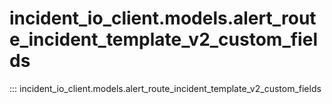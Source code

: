 # incident_io_client.models.alert_route_incident_template_v2_custom_fields

::: incident_io_client.models.alert_route_incident_template_v2_custom_fields